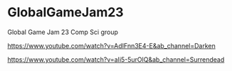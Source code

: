 # GlobalGameJam23

Global Game Jam 23 Comp Sci group

https://www.youtube.com/watch?v=AdIFnn3E4-E&ab_channel=Darken

https://www.youtube.com/watch?v=aIi5-5urOlQ&ab_channel=Surrendead

